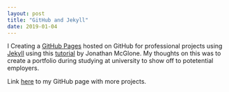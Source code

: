 ```yaml
---
layout: post
title: "GitHub and Jekyll"
date: 2019-01-04
---
```


I Creating a [GitHub Pages](https://pages.github.com/) hosted on GitHub for professional projects using [Jekyll](http://jekyllrb.com) using this [tutorial](http://jmcglone.com/guides/github-pages/) by Jonathan McGlone. My thoughts on this was to create a portfolio during studying at university to show off to potetential employers. 

Link [here](https://github.com/tsdavs) to my GitHub page with more projects.